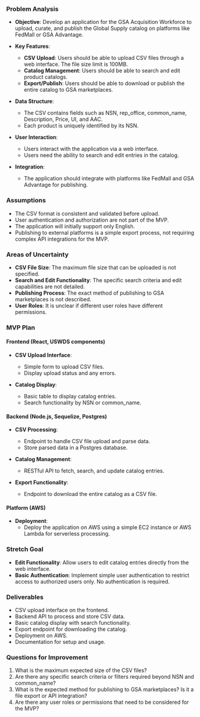 ### Problem Analysis

- **Objective**: Develop an application for the GSA Acquisition Workforce to upload, curate, and publish the Global Supply catalog on platforms like FedMall or GSA Advantage.

- **Key Features**:
  - **CSV Upload**: Users should be able to upload CSV files through a web interface. The file size limit is 100MB.
  - **Catalog Management**: Users should be able to search and edit product catalogs.
  - **Export/Publish**: Users should be able to download or publish the entire catalog to GSA marketplaces.

- **Data Structure**:
  - The CSV contains fields such as NSN, rep_office, common_name, Description, Price, UI, and AAC.
  - Each product is uniquely identified by its NSN.

- **User Interaction**:
  - Users interact with the application via a web interface.
  - Users need the ability to search and edit entries in the catalog.

- **Integration**:
  - The application should integrate with platforms like FedMall and GSA Advantage for publishing.

### Assumptions

- The CSV format is consistent and validated before upload.
- User authentication and authorization are not part of the MVP.
- The application will initially support only English.
- Publishing to external platforms is a simple export process, not requiring complex API integrations for the MVP.

### Areas of Uncertainty

- **CSV File Size**: The maximum file size that can be uploaded is not specified.
- **Search and Edit Functionality**: The specific search criteria and edit capabilities are not detailed.
- **Publishing Process**: The exact method of publishing to GSA marketplaces is not described.
- **User Roles**: It is unclear if different user roles have different permissions.

### MVP Plan

#### Frontend (React, USWDS components)

- **CSV Upload Interface**: 
  - Simple form to upload CSV files.
  - Display upload status and any errors.

- **Catalog Display**:
  - Basic table to display catalog entries.
  - Search functionality by NSN or common_name.

#### Backend (Node.js, Sequelize, Postgres)

- **CSV Processing**:
  - Endpoint to handle CSV file upload and parse data.
  - Store parsed data in a Postgres database.

- **Catalog Management**:
  - RESTful API to fetch, search, and update catalog entries.

- **Export Functionality**:
  - Endpoint to download the entire catalog as a CSV file.

#### Platform (AWS)

- **Deployment**:
  - Deploy the application on AWS using a simple EC2 instance or AWS Lambda for serverless processing.

### Stretch Goal

- **Edit Functionality**: Allow users to edit catalog entries directly from the web interface.
- **Basic Authentication**: Implement simple user authentication to restrict access to authorized users only. No authentication is required.

### Deliverables

- CSV upload interface on the frontend.
- Backend API to process and store CSV data.
- Basic catalog display with search functionality.
- Export endpoint for downloading the catalog.
- Deployment on AWS.
- Documentation for setup and usage.

### Questions for Improvement

1. What is the maximum expected size of the CSV files?
2. Are there any specific search criteria or filters required beyond NSN and common_name?
3. What is the expected method for publishing to GSA marketplaces? Is it a file export or API integration?
4. Are there any user roles or permissions that need to be considered for the MVP?
